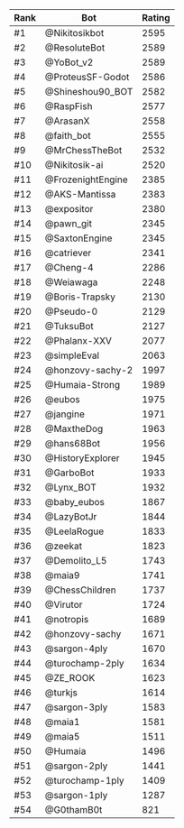 Rank|Bot|Rating
---|---|---
#1|@Nikitosikbot|2595
#2|@ResoluteBot|2589
#3|@YoBot_v2|2589
#4|@ProteusSF-Godot|2586
#5|@Shineshou90_BOT|2582
#6|@RaspFish|2577
#7|@ArasanX|2558
#8|@faith_bot|2555
#9|@MrChessTheBot|2532
#10|@Nikitosik-ai|2520
#11|@FrozenightEngine|2385
#12|@AKS-Mantissa|2383
#13|@expositor|2380
#14|@pawn_git|2345
#15|@SaxtonEngine|2345
#16|@catriever|2341
#17|@Cheng-4|2286
#18|@Weiawaga|2248
#19|@Boris-Trapsky|2130
#20|@Pseudo-0|2129
#21|@TuksuBot|2127
#22|@Phalanx-XXV|2077
#23|@simpleEval|2063
#24|@honzovy-sachy-2|1997
#25|@Humaia-Strong|1989
#26|@eubos|1975
#27|@jangine|1971
#28|@MaxtheDog|1963
#29|@hans68Bot|1956
#30|@HistoryExplorer|1945
#31|@GarboBot|1933
#32|@Lynx_BOT|1932
#33|@baby_eubos|1867
#34|@LazyBotJr|1844
#35|@LeelaRogue|1833
#36|@zeekat|1823
#37|@Demolito_L5|1743
#38|@maia9|1741
#39|@ChessChildren|1737
#40|@Virutor|1724
#41|@notropis|1689
#42|@honzovy-sachy|1671
#43|@sargon-4ply|1670
#44|@turochamp-2ply|1634
#45|@ZE_ROOK|1623
#46|@turkjs|1614
#47|@sargon-3ply|1583
#48|@maia1|1581
#49|@maia5|1511
#50|@Humaia|1496
#51|@sargon-2ply|1441
#52|@turochamp-1ply|1409
#53|@sargon-1ply|1287
#54|@G0thamB0t|821
